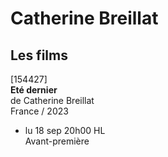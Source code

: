 # Catherine Breillat

## Les films

[154427]  
**Eté dernier**  
de Catherine Breillat  
France / 2023

- lu 18 sep 20h00 HL  
Avant-première

